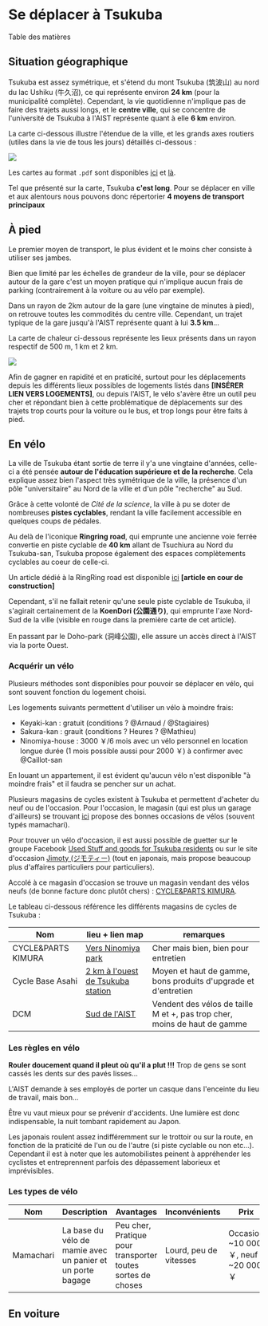 # Se déplacer à Tsukuba

Table des matières

## Situation géographique

Tsukuba est assez symétrique, et s'étend du mont Tsukuba (筑波山) au nord du lac Ushiku (牛久沼), ce qui représente environ **24 km** (pour la municipalité complète). Cependant, la vie quotidienne n'implique pas de faire des trajets aussi longs, et le **centre ville**, qui se concentre de l'université de Tsukuba à l'AIST représente quant à elle **6 km** environ.

La carte ci-dessous illustre l'étendue de la ville, et les grands axes routiers (utiles dans la vie de tous les jours) détaillés ci-dessous :

![](assets/map_tsukuba_schema.png)

Les cartes au format `.pdf` sont disponibles [ici](assets/tsukuba_map_a.pdf) et [là](assets/tsukuba_map_b.pdf).

Tel que présenté sur la carte, Tsukuba **c'est long**. Pour se déplacer en ville et aux alentours nous pouvons donc répertorier **4 moyens de transport principaux**

## À pied

Le premier moyen de transport, le plus évident et le moins cher consiste à utiliser ses jambes.

Bien que limité par les échelles de grandeur de la ville, pour se déplacer autour de la gare c'est un moyen pratique qui n'implique aucun frais de parking (contrairement à la voiture ou au vélo par exemple).

Dans un rayon de 2km autour de la gare (une vingtaine de minutes à pied), on retrouve toutes les commodités du centre ville. Cependant, un trajet typique de la gare jusqu'à l'AIST représente quant à lui **3.5 km**...

La carte de chaleur ci-dessous représente les lieux présents dans un rayon respectif de 500 m, 1 km et 2 km.

![](assets/map_tsukuba_dist_from_station.png)

Afin de gagner en rapidité et en praticité, surtout pour les déplacements depuis les différents lieux possibles de logements listés dans **[INSÉRER LIEN VERS LOGEMENTS]**, ou depuis l'AIST, le vélo s'avère être un outil peu cher et répondant bien à cette problématique de déplacements sur des trajets trop courts pour la voiture ou le bus, et trop longs pour être faits à pied.

## En vélo

La ville de Tsukuba étant sortie de terre il y'a une vingtaine d'années, celle-ci a été pensée **autour de l'éducation supérieure et de la recherche**. Cela explique assez bien l'aspect très symétrique de la ville, la présence d'un pôle "universitaire" au Nord de la ville et d'un pôle "recherche" au Sud.

Grâce à cette volonté de _Cité de la science_, la ville à pu se doter de nombreuses **pistes cyclables**, rendant la ville facilement accessible en quelques coups de pédales.

Au delà de l'iconique **Ringring road**, qui emprunte une ancienne voie ferrée convertie en piste cyclable de **40 km** allant de Tsuchiura au Nord du Tsukuba-san, Tsukuba propose également des espaces complètements cyclables au coeur de celle-ci.

Un article dédié à la RingRing road est disponible [ici](https://www.ringringroad.com/) **[article en cour de construction]**

Cependant, s'il ne fallait retenir qu'une seule piste cyclable de Tsukuba, il s'agirait certainement de la **KoenDori (公園通り)**, qui emprunte l'axe Nord-Sud de la ville (visible en rouge dans la première carte de cet article).

En passant par le Doho-park (洞峰公園), elle assure un accès direct à l'AIST via la porte Ouest.

### Acquérir un vélo

Plusieurs méthodes sont disponibles pour pouvoir se déplacer en vélo, qui sont souvent fonction du logement choisi.

Les logements suivants permettent d'utiliser un vélo à moindre frais:

- Keyaki-kan : gratuit (conditions ? @Arnaud / @Stagiaires)
- Sakura-kan : grauit (conditions ? Heures ? @Mathieu)
- Ninomiya-house : 3000 ￥/6 mois avec un vélo personnel en location longue durée (1 mois possible aussi pour 2000 ￥) à confirmer avec @Caillot-san

En louant un appartement, il est évident qu'aucun vélo n'est disponible "à moindre frais" et il faudra se pencher sur un achat.

Plusieurs magasins de cycles existent à Tsukuba et permettent d'acheter du neuf ou de l'occasion. Pour l'occasion, le magasin (qui est plus un garage d'ailleurs) se trouvant [ici](https://goo.gl/maps/dNYRGDE73bDS9M676) propose des bonnes occasions de vélos (souvent typés mamachari).

Pour trouver un vélo d'occasion, il est aussi possible de guetter sur le groupe Facebook [Used Stuff and goods for Tsukuba residents](insertLink) ou sur le site d'occasion [Jimoty (ジモティー)](https://jmty.jp/) (tout en japonais, mais propose beaucoup plus d'affaires particuliers pour particuliers).

Accolé à ce magasin d'occasion se trouve un magasin vendant des vélos neufs (de bonne facture donc plutôt chers) : [CYCLE&PARTS KIMURA](https://goo.gl/maps/nBv8VHiuefp8eubU6).

Le tableau ci-dessous référence les différents magasins de cycles de Tsukuba :

| Nom                | lieu + lien map                                                            | remarques                                                                 |
| ------------------ | -------------------------------------------------------------------------- | ------------------------------------------------------------------------- |
| CYCLE&PARTS KIMURA | [Vers Ninomiya park](https://goo.gl/maps/nBv8VHiuefp8eubU6)                | Cher mais bien, bien pour entretien                                       |
| Cycle Base Asahi   | [2 km à l'ouest de Tsukuba station](https://goo.gl/maps/UCTEtDXaXwnn42jx5) | Moyen et haut de gamme, bons produits d'upgrade et d'entretien            |
| DCM                | [Sud de l'AIST](https://goo.gl/maps/w3d3kWcK3TbXPnh6A)                     | Vendent des vélos de taille M et +, pas trop cher, moins de haut de gamme |

### Les règles en vélo

**Rouler doucement quand il pleut où qu'il a plut !!!** Trop de gens se sont cassés les dents sur des pavés lisses...

L'AIST demande à ses employés de porter un casque dans l'enceinte du lieu de travail, mais bon...

Être vu vaut mieux pour se prévenir d'accidents. Une lumière est donc indispensable, la nuit tombant rapidement au Japon.

Les japonais roulent assez indifféremment sur le trottoir ou sur la route, en fonction de la praticité de l'un ou de l'autre (si piste cyclable ou non etc...). Cependant il est à noter que les automobilistes peinent à appréhender les cyclistes et entreprennent parfois des dépassement laborieux et imprévisibles.

### Les types de vélo

| Nom       | Description                                                | Avantages                                                   | Inconvénients          | Prix                                 |
| --------- | ---------------------------------------------------------- | ----------------------------------------------------------- | ---------------------- | ------------------------------------ |
| Mamachari | La base du vélo de mamie avec un panier et un porte bagage | Peu cher, Pratique pour transporter toutes sortes de choses | Lourd, peu de vitesses | Occasion ~10 000 ￥, neuf ~20 000 ￥ |

## En voiture
